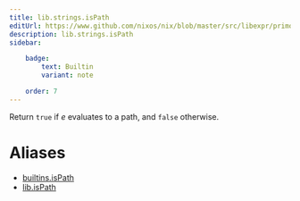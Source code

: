 ```yaml
---
title: lib.strings.isPath
editUrl: https://www.github.com/nixos/nix/blob/master/src/libexpr/primops.cc
description: lib.strings.isPath
sidebar:

    badge:
        text: Builtin
        variant: note

    order: 7
---
```


Return `true` if *e* evaluates to a path, and `false` otherwise.


# Aliases

- [builtins.isPath](/nix-doc-comments/reference/builtins/builtins-isPath)
- [lib.isPath](/nix-doc-comments/reference/lib/lib-isPath)


